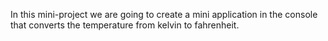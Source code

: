 In this mini-project we are going to create a mini application in the console that converts the temperature from kelvin to fahrenheit.

